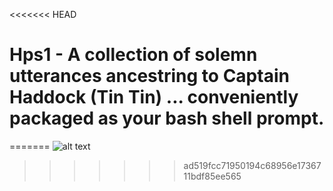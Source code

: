 <<<<<<< HEAD
# Hps1 - A collection of solemn utterances ancestring to Captain Haddock (Tin Tin)  ... conveniently packaged as your bash shell prompt.


=======
![alt text](https://github.com/seb-redbeard/hps1/ch.jpg)
>>>>>>> ad519fcc71950194c68956e1736711bdf85ee565
